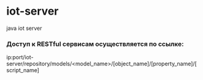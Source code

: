 # iot-server
java iot server

### Доступ к RESTful сервисам осуществляется по ссылке: 
ip:port/iot-server/repository/models/\<model_name\>/[object_name]/[property_name]/[script_name]
